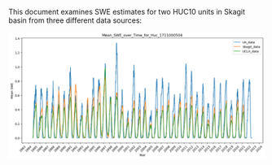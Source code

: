 This document examines SWE estimates for two HUC10 units in Skagit basin from three different data sources: 

![](../notebooks/Verify_Pipeline/charts/Mean_SWE_over_Time_for_Huc_1711000504.png)





